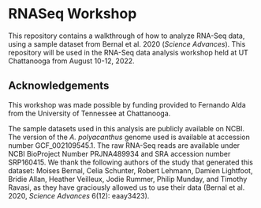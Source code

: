 # RNASeq Workshop
This repository contains a walkthrough of how to analyze RNA-Seq data, using a sample dataset from Bernal et al. 2020 (*Science Advances*). This repository will be used in the RNA-Seq data analysis workshop held at UT Chattanooga from August 10-12, 2022.

## Acknowledgements
This workshop was made possible by funding provided to Fernando Alda from the University of Tennessee at Chattanooga. 

The sample datasets used in this analysis are publicly available on NCBI. The version of the *A. polyacanthus* genome used is available at accession number GCF_002109545.1. The raw RNA-Seq reads are available under NCBI BioProject Number PRJNA489934 and SRA accession number SRP160415. We thank the following authors of the study that generated this dataset: Moises Bernal, Celia Schunter, Robert Lehmann, Damien Lightfoot, Bridie Allan, Heather Veilleux, Jodie Rummer, Philip Munday, and Timothy Ravasi, as they have graciously allowed us to use their data (Bernal et al. 2020, *Science Advances* 6(12): eaay3423). 
